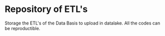 # Repository of ETL's 
Storage the ETL's of the Data Basis to upload in datalake. All the codes can be reproductible.
